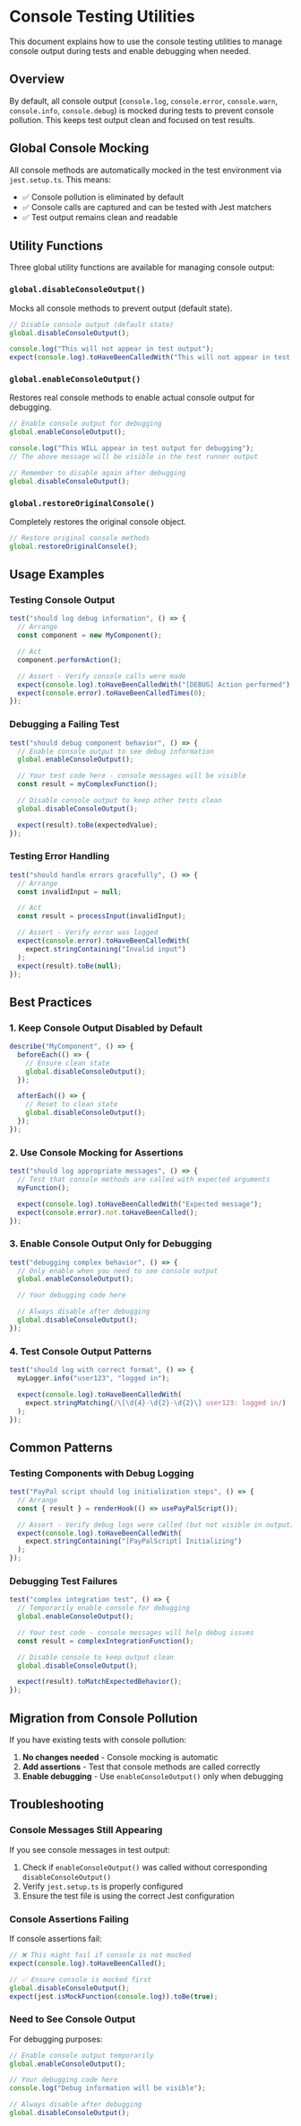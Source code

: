# Console Testing Utilities

This document explains how to use the console testing utilities to manage console output during tests and enable debugging when needed.

## Overview

By default, all console output (`console.log`, `console.error`, `console.warn`, `console.info`, `console.debug`) is mocked during tests to prevent console pollution. This keeps test output clean and focused on test results.

## Global Console Mocking

All console methods are automatically mocked in the test environment via `jest.setup.ts`. This means:

- ✅ Console pollution is eliminated by default
- ✅ Console calls are captured and can be tested with Jest matchers
- ✅ Test output remains clean and readable

## Utility Functions

Three global utility functions are available for managing console output:

### `global.disableConsoleOutput()`

Mocks all console methods to prevent output (default state).

```typescript
// Disable console output (default state)
global.disableConsoleOutput();

console.log("This will not appear in test output");
expect(console.log).toHaveBeenCalledWith("This will not appear in test output");
```

### `global.enableConsoleOutput()`

Restores real console methods to enable actual console output for debugging.

```typescript
// Enable console output for debugging
global.enableConsoleOutput();

console.log("This WILL appear in test output for debugging");
// The above message will be visible in the test runner output

// Remember to disable again after debugging
global.disableConsoleOutput();
```

### `global.restoreOriginalConsole()`

Completely restores the original console object.

```typescript
// Restore original console methods
global.restoreOriginalConsole();
```

## Usage Examples

### Testing Console Output

```typescript
test("should log debug information", () => {
  // Arrange
  const component = new MyComponent();

  // Act
  component.performAction();

  // Assert - Verify console calls were made
  expect(console.log).toHaveBeenCalledWith("[DEBUG] Action performed");
  expect(console.error).toHaveBeenCalledTimes(0);
});
```

### Debugging a Failing Test

```typescript
test("should debug component behavior", () => {
  // Enable console output to see debug information
  global.enableConsoleOutput();

  // Your test code here - console messages will be visible
  const result = myComplexFunction();

  // Disable console output to keep other tests clean
  global.disableConsoleOutput();

  expect(result).toBe(expectedValue);
});
```

### Testing Error Handling

```typescript
test("should handle errors gracefully", () => {
  // Arrange
  const invalidInput = null;

  // Act
  const result = processInput(invalidInput);

  // Assert - Verify error was logged
  expect(console.error).toHaveBeenCalledWith(
    expect.stringContaining("Invalid input")
  );
  expect(result).toBe(null);
});
```

## Best Practices

### 1. Keep Console Output Disabled by Default

```typescript
describe("MyComponent", () => {
  beforeEach(() => {
    // Ensure clean state
    global.disableConsoleOutput();
  });

  afterEach(() => {
    // Reset to clean state
    global.disableConsoleOutput();
  });
});
```

### 2. Use Console Mocking for Assertions

```typescript
test("should log appropriate messages", () => {
  // Test that console methods are called with expected arguments
  myFunction();

  expect(console.log).toHaveBeenCalledWith("Expected message");
  expect(console.error).not.toHaveBeenCalled();
});
```

### 3. Enable Console Output Only for Debugging

```typescript
test("debugging complex behavior", () => {
  // Only enable when you need to see console output
  global.enableConsoleOutput();

  // Your debugging code here

  // Always disable after debugging
  global.disableConsoleOutput();
});
```

### 4. Test Console Output Patterns

```typescript
test("should log with correct format", () => {
  myLogger.info("user123", "logged in");

  expect(console.log).toHaveBeenCalledWith(
    expect.stringMatching(/\[\d{4}-\d{2}-\d{2}\] user123: logged in/)
  );
});
```

## Common Patterns

### Testing Components with Debug Logging

```typescript
test("PayPal script should log initialization steps", () => {
  // Arrange
  const { result } = renderHook(() => usePayPalScript());

  // Assert - Verify debug logs were called (but not visible in output)
  expect(console.log).toHaveBeenCalledWith(
    expect.stringContaining("[PayPalScript] Initializing")
  );
});
```

### Debugging Test Failures

```typescript
test("complex integration test", () => {
  // Temporarily enable console for debugging
  global.enableConsoleOutput();

  // Your test code - console messages will help debug issues
  const result = complexIntegrationFunction();

  // Disable console to keep output clean
  global.disableConsoleOutput();

  expect(result).toMatchExpectedBehavior();
});
```

## Migration from Console Pollution

If you have existing tests with console pollution:

1. **No changes needed** - Console mocking is automatic
2. **Add assertions** - Test that console methods are called correctly
3. **Enable debugging** - Use `enableConsoleOutput()` only when debugging

## Troubleshooting

### Console Messages Still Appearing

If you see console messages in test output:

1. Check if `enableConsoleOutput()` was called without corresponding `disableConsoleOutput()`
2. Verify `jest.setup.ts` is properly configured
3. Ensure the test file is using the correct Jest configuration

### Console Assertions Failing

If console assertions fail:

```typescript
// ❌ This might fail if console is not mocked
expect(console.log).toHaveBeenCalled();

// ✅ Ensure console is mocked first
global.disableConsoleOutput();
expect(jest.isMockFunction(console.log)).toBe(true);
```

### Need to See Console Output

For debugging purposes:

```typescript
// Enable console output temporarily
global.enableConsoleOutput();

// Your debugging code here
console.log("Debug information will be visible");

// Always disable after debugging
global.disableConsoleOutput();
```
